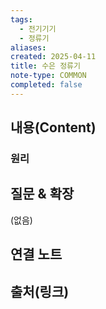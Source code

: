 ```yaml
---
tags:
  - 전기기기
  - 정류기
aliases: 
created: 2025-04-11
title: 수은 정류기
note-type: COMMON
completed: false
---
```


## 내용(Content)

### 원리



## 질문 & 확장

(없음)

## 연결 노트

## 출처(링크)

